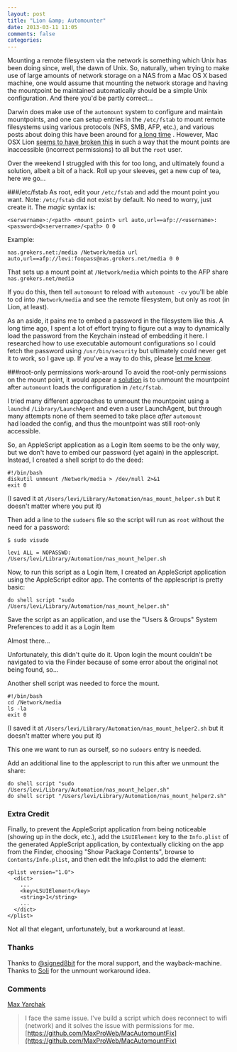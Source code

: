```yaml
---
layout: post
title: "Lion &amp; Automounter"
date: 2013-03-11 11:05
comments: false
categories:
---
```

Mounting a remote filesystem via the network is something which Unix has been doing since,
well, the dawn of Unix. So, naturally, when trying to make use of large amounts of network
storage on a NAS from a Mac OS X based machine, one would assume that mounting the network
storage and having the mountpoint be maintained automatically should be a simple Unix
configuration. And there you'd be partly correct...

Darwin does make use of the `automount` system to configure and maintain mountpoints, and
one can setup entries in the `/etc/fstab` to mount remote filesystems using various
protocols (NFS, SMB, AFP, etc.), and various posts about doing this have been around for
[a long time](http://web.archive.org/web/20090831103644/http://blogs.sun.com/lowbit/entry/easy_afp_autmount_on_os)
. However, Mac OSX Lion [seems to have broken this](https://discussions.apple.com/thread/3221944)
in such a way that the mount points are inaccessible (incorrect permissions) to all but
the `root` user.

Over the weekend I struggled with this for too long, and ultimately found a solution,
albeit a bit of a hack. Roll up your sleeves, get a new cup of tea, here we go...

###/etc/fstab
As root, edit your `/etc/fstab` and add the mount point you want.
Note: `/etc/fstab` did not exist by default. No need to worry, just create it. The _magic_
syntax is:

	<servername>:/<path> <mount_point> url auto,url==afp://<username>:<password>@<servername>/<path> 0 0

Example:

	nas.grokers.net:/media /Network/media url auto,url==afp://levi:foopass@nas.grokers.net/media 0 0

That sets up a mount point at `/Network/media` which points to the AFP share `nas.grokers.net/media`

If you do this, then tell `automount` to reload with `automount -cv` you'll be able to cd into
`/Network/media` and see the remote filesystem, but only as root (in Lion, at least).

As an aside, it pains me to embed a password in the filesystem like this. A long time ago,
I spent a lot of effort trying to figure out a way to dynamically load the password from
the Keychain instead of embedding it here. I researched how to use executable automount
configurations so I could fetch the password using `/usr/bin/security` but ultimately
could never get it to work, so I gave up. If you've a way to do this, please [let me know](mailto:levigroker@gmail.com).

###root-only permissions work-around
To avoid the root-only permissions on the mount point, it would appear a [solution](http://forums.plexapp.com/index.php/topic/14201-howto-automount-afpsmb-shares-using-autofs/?p=202429)
is to unmount the mountpoint after `automount` loads the configuration in `/etc/fstab`.

I tried many different approaches to unmount the mountpoint using a `launchd` `/Library/LaunchAgent`
and even a user LaunchAgent, but through many attempts none of them seemed to take place
_after_ `automount` had loaded the config, and thus the mountpoint was still root-only
accessible.

So, an AppleScript application as a Login Item seems to be the only way, but we don't have
to embed our password (yet again) in the applescript. Instead, I created a shell script to
do the deed:

	#!/bin/bash
	diskutil unmount /Network/media > /dev/null 2>&1
	exit 0

(I saved it at `/Users/levi/Library/Automation/nas_mount_helper.sh` but it doesn't matter where you put it)

Then add a line to the `sudoers` file so the script will run as `root` without the need
for a password:

`$ sudo visudo`

	levi ALL = NOPASSWD: /Users/levi/Library/Automation/nas_mount_helper.sh

Now, to run this script as a Login Item, I created an AppleScript application using the
AppleScript editor app. The contents of the applescript is pretty basic:

	do shell script "sudo /Users/levi/Library/Automation/nas_mount_helper.sh"

Save the script as an application, and use the "Users & Groups" System Preferences to add
it as a Login Item

Almost there...

Unfortunately, this didn't quite do it. Upon login the mount couldn't be navigated to via
the Finder because of some error about the original not being found, so...

Another shell script was needed to force the mount.

	#!/bin/bash
	cd /Network/media
	ls -la
	exit 0

(I saved it at `/Users/levi/Library/Automation/nas_mount_helper2.sh` but it doesn't matter where you put it)

This one we want to run as ourself, so no `sudoers` entry is needed.

Add an additional line to the applescript to run this after we unmount the share:

	do shell script "sudo /Users/levi/Library/Automation/nas_mount_helper.sh"
	do shell script "/Users/levi/Library/Automation/nas_mount_helper2.sh"

### Extra Credit

Finally, to prevent the AppleScript application from being noticeable (showing up in the dock, etc.),
add the `LSUIElement` key to the `Info.plist` of the generated AppleScript application,
by contextually clicking on the app from the Finder, choosing "Show Package Contents",
browse to `Contents/Info.plist`, and then edit the Info.plist to add the element:

	<plist version="1.0">
	  <dict>
	    ...
		<key>LSUIElement</key>
		<string>1</string>
		...
	  </dict>
	</plist>

Not all that elegant, unfortunately, but a workaround at least.

### Thanks

Thanks to [@signed8bit](https://twitter.com/signed8bit) for the moral support, and the wayback-machine.  
Thanks to [Soli](http://forums.plexapp.com/index.php/user/22159-soli/) for the unmount workaround idea.

### Comments

[Max Yarchak](http://MaxProWeb.com)
> I face the same issue. I've build a script which does reconnect to wifi (network) and it solves the issue with permissions for me.  
> [https://github.com/MaxProWeb/MacAutomountFix](https://github.com/MaxProWeb/MacAutomountFix)
